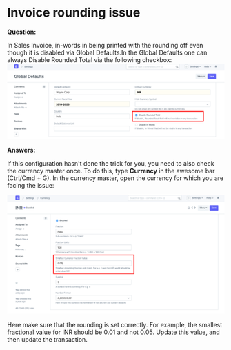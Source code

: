 
# Invoice rounding issue



  
**Question:**



In Sales Invoice, in-words in being printed with the rounding off even though it is disabled via Global Defaults.In the Global Defaults one can always Disable Rounded Total via the following checkbox:
![](/files/OkUOjHx.png)
  

**Answers:**


If this configuration hasn't done the trick for you, you need to also check the currency master once.
To do this, type **Currency** in the awesome bar (Ctrl/Cmd + G). In the currency master, open the currency for which you are facing the issue:
  

![](/files/l5TqjSq.png)
  

Here make sure that the rounding is set correctly. For example, the smallest fractional value for INR should be 0.01 and not 0.05. Update this value, and then update the transaction.


